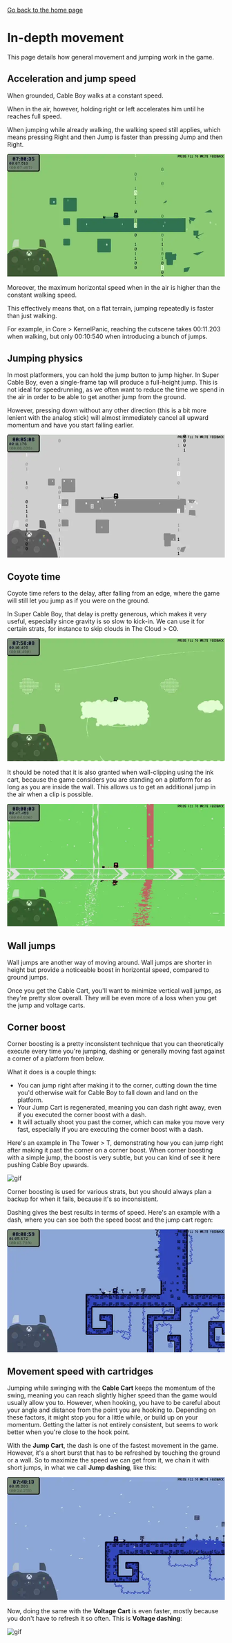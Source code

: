 [Go back to the home page](https://github.com/Doublevil/scbspeedrun)

# In-depth movement

This page details how general movement and jumping work in the game.

## Acceleration and jump speed

When grounded, Cable Boy walks at a constant speed.

When in the air, however, holding right or left accelerates him until he reaches full speed.

When jumping while already walking, the walking speed still applies, which means pressing Right and then Jump is faster than pressing Jump and then Right.

![gif](https://github.com/Doublevil/scbspeedrun/blob/main/media/tech/Movement_AerialAcceleration.webp)

Moreover, the maximum horizontal speed when in the air is higher than the constant walking speed.

This effectively means that, on a flat terrain, jumping repeatedly is faster than just walking.

For example, in Core > KernelPanic, reaching the cutscene takes 00:11.203 when walking, but only 00:10:540 when introducing a bunch of jumps.

## Jumping physics

In most platformers, you can hold the jump button to jump higher. In Super Cable Boy, even a single-frame tap will produce a full-height jump. This is not ideal for speedrunning, as we often want to reduce the time we spend in the air in order to be able to get another jump from the ground.

However, pressing down without any other direction (this is a bit more lenient with the analog stick) will almost immediately cancel all upward momentum and have you start falling earlier.

![gif](https://github.com/Doublevil/scbspeedrun/blob/main/media/tech/Movement_JumpCancel.webp)

## Coyote time

Coyote time refers to the delay, after falling from an edge, where the game will still let you jump as if you were on the ground.

In Super Cable Boy, that delay is pretty generous, which makes it very useful, especially since gravity is so slow to kick-in. We can use it for certain strats, for instance to skip clouds in The Cloud > C0.

![gif](https://github.com/Doublevil/scbspeedrun/blob/main/media/tech/Movement_CoyoteTimeCloudSkip.webp)

It should be noted that it is also granted when wall-clipping using the ink cart, because the game considers you are standing on a platform for as long as you are inside the wall. This allows us to get an additional jump in the air when a clip is possible.

![gif](https://github.com/Doublevil/scbspeedrun/blob/main/media/tech/Movement_WallClipCoyoteTime.webp)

## Wall jumps

Wall jumps are another way of moving around. Wall jumps are shorter in height but provide a noticeable boost in horizontal speed, compared to ground jumps.

Once you get the Cable Cart, you'll want to minimize vertical wall jumps, as they're pretty slow overall. They will be even more of a loss when you get the jump and voltage carts.

## Corner boost

Corner boosting is a pretty inconsistent technique that you can theoretically execute every time you're jumping, dashing or generally moving fast against a corner of a platform from below.

What it does is a couple things:
- You can jump right after making it to the corner, cutting down the time you'd otherwise wait for Cable Boy to fall down and land on the platform.
- Your Jump Cart is regenerated, meaning you can dash right away, even if you executed the corner boost with a dash.
- It will actually shoot you past the corner, which can make you move very fast, especially if you are executing the corner boost with a dash.

Here's an example in The Tower > T, demonstrating how you can jump right after making it past the corner on a corner boost. When corner boosting with a simple jump, the boost is very subtle, but you can kind of see it here pushing Cable Boy upwards.

![gif](https://github.com/Doublevil/scbspeedrun/blob/main/media/tech/Movement_CornerBoostJump.webp)

Corner boosting is used for various strats, but you should always plan a backup for when it fails, because it's so inconsistent.

Dashing gives the best results in terms of speed. Here's an example with a dash, where you can see both the speed boost and the jump cart regen:

![gif](https://github.com/Doublevil/scbspeedrun/blob/main/media/tech/Movement_CornerBoostDash.webp)

## Movement speed with cartridges

Jumping while swinging with the **Cable Cart** keeps the momentum of the swing, meaning you can reach slightly higher speed than the game would usually allow you to. However, when hooking, you have to be careful about your angle and distance from the point you are hooking to. Depending on these factors, it might stop you for a little while, or build up on your momentum. Getting the latter is not entirely consistent, but seems to work better when you're close to the hook point.

With the **Jump Cart**, the dash is one of the fastest movement in the game. However, it's a short burst that has to be refreshed by touching the ground or a wall. So to maximize the speed we can get from it, we chain it with short jumps, in what we call **Jump dashing**, like this:

![gif](https://github.com/Doublevil/scbspeedrun/blob/main/media/tech/Movement_JumpDash.webp)

Now, doing the same with the **Voltage Cart** is even faster, mostly because you don't have to refresh it so often. This is **Voltage dashing**:

![gif](https://github.com/Doublevil/scbspeedrun/blob/main/media/tech/Movement_VoltageDash.webp)
